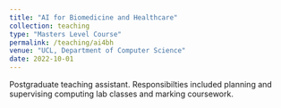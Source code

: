 ```yaml
---
title: "AI for Biomedicine and Healthcare"
collection: teaching
type: "Masters Level Course"
permalink: /teaching/ai4bh
venue: "UCL, Department of Computer Science"
date: 2022-10-01
---
```


Postgraduate teaching assistant. Responsibilties included planning and supervising computing lab classes and marking coursework.
